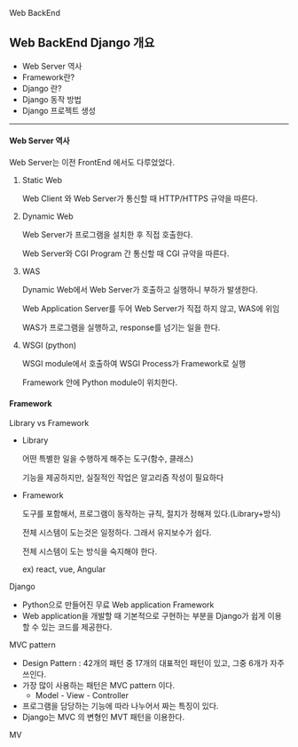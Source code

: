Web BackEnd

## Web BackEnd Django 개요

- Web Server 역사
- Framework란?
- Django 란?
- Django 동작 방법
- Django 프로젝트 생성

---



#### Web Server 역사

Web Server는 이전 FrontEnd 에서도 다루었었다.

1. Static Web

   Web Client 와 Web Server가 통신할 때 HTTP/HTTPS 규약을 따른다.

2. Dynamic Web

   Web Server가 프로그램을 설치한 후 직접 호출한다.

   Web Server와 CGI Program 간 통신할 때 CGI 규약을 따른다.

3. WAS

   Dynamic Web에서 Web Server가 호출하고 실행하니 부하가 발생한다.

   Web Application Server를 두어 Web Server가 직접 하지 않고, WAS에 위임

   WAS가 프로그램을 실행하고, response를 넘기는 일을 한다.

4. WSGI (python)

   WSGI module에서 호출하여 WSGI Process가 Framework로 실행

   Framework 안에 Python module이 위치한다.



#### Framework

Library vs Framework

- Library

  어떤 특별한 일을 수행하게 해주는 도구(함수, 클래스)

  기능을 제공하지만, 실질적인 작업은 알고리즘 작성이 필요하다

- Framework

  도구를 포함해서, 프로그램이 동작하는 규칙, 절치가 정해져 있다.(Library+방식)

  전체 시스템이 도는것은 일정하다. 그래서 유지보수가 쉽다.

  전체 시스템이 도는 방식을 숙지해야 한다.

  ex) react, vue, Angular



Django

- Python으로 만들어진 무료 Web application Framework
- Web application을 개발할 때 기본적으로 구현하는 부분을 Django가 쉽게 이용할 수 있는 코드를 제공한다.



MVC pattern

- Design Pattern : 42개의 패턴 중 17개의 대표적인 패턴이 있고, 그중 6개가 자주 쓰인다.
- 가장 많이 사용하는 패턴은 MVC pattern 이다.
  - Model - View - Controller
- 프로그램을 담당하는 기능에 따라 나누어서 짜는 특징이 있다.
- Django는 MVC 의 변형인 MVT 패턴을 이용한다.



MV



